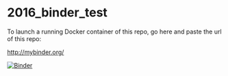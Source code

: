 # 2016_binder_test

To launch a running Docker container of this repo, go here and paste the url of this repo:

http://mybinder.org/

[![Binder](http://mybinder.org/badge.svg)](http://mybinder.org:/repo/ljcohen/2016_binder_test.git)
